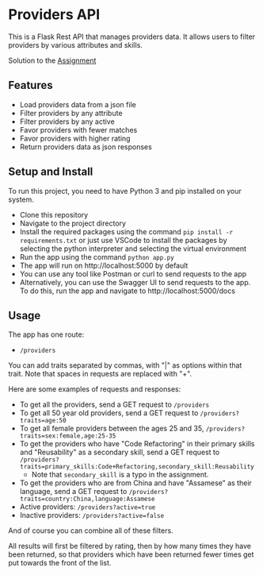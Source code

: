 # Providers API

This is a Flask Rest API that manages providers data. It allows users to filter providers by various attributes and skills.

Solution to the [Assignment](/src/assignment.md)

## Features

- Load providers data from a json file
- Filter providers by any attribute
- Filter providers by any active
- Favor providers with fewer matches
- Favor providers with higher rating
- Return providers data as json responses

## Setup and Install

To run this project, you need to have Python 3 and pip installed on your system.

- Clone this repository
- Navigate to the project directory
- Install the required packages using the command `pip install -r requirements.txt` or just use VSCode to install the packages by selecting the python interpreter and selecting the virtual environment
- Run the app using the command `python app.py`
- The app will run on http://localhost:5000 by default
- You can use any tool like Postman or curl to send requests to the app
- Alternatively, you can use the Swagger UI to send requests to the app. To do this, run the app and navigate to http://localhost:5000/docs

## Usage

The app has one route:
- `/providers`

You can add traits separated by commas, with "|" as options within that trait. Note that spaces in requests are replaced with "+".

Here are some examples of requests and responses:

- To get all the providers, send a GET request to `/providers`
- To get all 50 year old providers, send a GET request to `/providers?traits=age:50`
- To get all female providers between the ages 25 and 35, `/providers?traits=sex:female,age:25-35`
- To get the providers who have "Code Refactoring" in their primary skills and "Reusability" as a secondary skill, send a GET request to `/providers?traits=primary_skills:Code+Refactoring,secondary_skill:Reusability`
  - Note that `secondary_skill` is a typo in the assignment.
- To get the providers who are from China and have "Assamese" as their language, send a GET request to `/providers?traits=country:China,language:Assamese`
- Active providers: `/providers?active=true`
- Inactive providers: `/providers?active=false`

And of course you can combine all of these filters.

All results will first be filtered by rating, then by how many times they have been returned, so that providers which have been returned fewer times get put towards the front of the list.